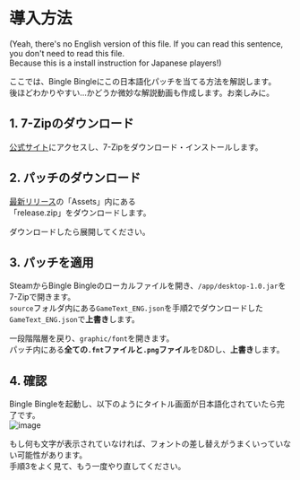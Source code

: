 # 導入方法

(Yeah, there's no English version of this file. If you can read this sentence, you don't need to read this file.  
Because this is a install instruction for Japanese players!)

ここでは、Bingle Bingleにこの日本語化パッチを当てる方法を解説します。  
後ほどわかりやすい…かどうか微妙な解説動画も作成します。お楽しみに。

## 1. 7-Zipのダウンロード
[公式サイト](https://7-zip.opensource.jp/)にアクセスし、7-Zipをダウンロード・インストールします。

## 2. パッチのダウンロード
[最新リリース](https://github.com/ShieruCHR/bingle-bingle-jp-patch/releases/latest)の「Assets」内にある  
「release.zip」をダウンロードします。

ダウンロードしたら展開してください。

## 3. パッチを適用
SteamからBingle Bingleのローカルファイルを開き、`/app/desktop-1.0.jar`を7-Zipで開きます。  
`source`フォルダ内にある`GameText_ENG.json`を手順2でダウンロードした`GameText_ENG.json`で**上書き**します。  

一段階階層を戻り、`graphic/font`を開きます。  
パッチ内にある**全ての`.fnt`ファイルと`.png`ファイル**をD&Dし、**上書き**します。

## 4. 確認
Bingle Bingleを起動し、以下のようにタイトル画面が日本語化されていたら完了です。  
![image](https://github.com/ShieruCHR/bingle-bingle-jp-patch/assets/81741561/30ce2021-92ba-4e83-b5ac-b8f362dcbc27)

もし何も文字が表示されていなければ、フォントの差し替えがうまくいっていない可能性があります。  
手順3をよく見て、もう一度やり直してください。
